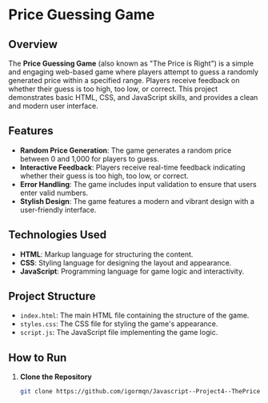 # Price Guessing Game

## Overview

The **Price Guessing Game** (also known as "The Price is Right") is a simple and engaging web-based game where players attempt to guess a randomly generated price within a specified range. Players receive feedback on whether their guess is too high, too low, or correct. This project demonstrates basic HTML, CSS, and JavaScript skills, and provides a clean and modern user interface.

## Features

- **Random Price Generation**: The game generates a random price between 0 and 1,000 for players to guess.
- **Interactive Feedback**: Players receive real-time feedback indicating whether their guess is too high, too low, or correct.
- **Error Handling**: The game includes input validation to ensure that users enter valid numbers.
- **Stylish Design**: The game features a modern and vibrant design with a user-friendly interface.

## Technologies Used

- **HTML**: Markup language for structuring the content.
- **CSS**: Styling language for designing the layout and appearance.
- **JavaScript**: Programming language for game logic and interactivity.

## Project Structure

- `index.html`: The main HTML file containing the structure of the game.
- `styles.css`: The CSS file for styling the game's appearance.
- `script.js`: The JavaScript file implementing the game logic.

## How to Run

1. **Clone the Repository**

   ```bash
   git clone https://github.com/igormqn/Javascript--Project4--ThePriceisRitght
